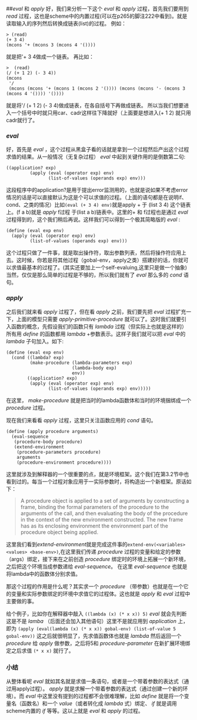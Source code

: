 ##*eval* 和 *apply*
好，我们来分析一下这个 *eval* 和 *apply* 过程，首先我们要用到 *read* 过程，这也是scheme中的内置过程(可以在p265的脚注222中看到)。就是读取输入的序列然后转换成链表(list)的过程。
例如：

	> (read)
	(+ 3 4)
	(mcons '+ (mcons 3 (mcons 4 '())))

就是把'+ 3 4做成一个链表。
再比如：

	>  (read)
	(/ (+ 1 2) (- 3 4))
	(mcons
	 '/
	 (mcons (mcons '+ (mcons 1 (mcons 2 '()))) (mcons (mcons '- (mcons 3 (mcons 4 '()))) '())))
就是将'/ (+ 1 2) (- 3 4)做成链表，在各自括号下再做成链表。
所以当我们想要进入一个括号中时就只用car、cadr这样往下降就好（上面要是想进入(+ 1 2) 就只用cadr就行了。

### *eval*
好，首先是 *eval* ，这个过程从黑盒子看的话就是拿到一个过程然后产出这个过程求值的结果。从一般情况（无复杂过程） *eval* 中起到关键作用的是倒数第二句:

	((application? exp)
	         (apply (eval (operator exp) env)
	                (list-of-values (operands exp) env)))

这段程序中的application?是用于提出error监测用的，也就是说如果不考虑error情况的话是可以直接默认为这是个可以求值的过程。（上面的语句都是在说明if、cond、之类的情况）比如`(eval (+ 3 4) env)`就是apply + 于 (list 3 4) 这个链表上。(f a b)就是 *apply* f过程 于(list a b)链表中。这里的+ 和 f过程也是通过 *eval* 过程得到的，这个我们稍后再说。这样我们可以得到一个极其简略版的 *eval* :	

	(define (eval exp env)
	  (apply (eval (operator exp) env)
	         (list-of-values (operands exp) env)))

这个过程只做了一件事，就是取出操作符，取出参数列表，然后将操作符应用上去。这时候，你若是将其他过程（gobal-env，apply之类）搭建好的话，你就可以求值最基本的过程了。(其实还要加上一个self-evaluing,这里只是做一个抽象)
当然，仅仅是那么简单的过程是不够的，所以我们就有了 *eval* 那么多的 *cond* 语句。

### *apply*
之后我们就来看 *apply* 过程了，但在看 *apply* 之前，我们要先把 *eval* 过程扩充一下，上面的模型只需要 *apply-primitive-procedure* 就可以了。这时我们就要引入函数的概念，先假设我们的函数只有  *lambda* 过程（但实际上也就是这样的）所有用 *define* 的函数都用 *lambda* +参数表示。这样子我们就可以把 *eval* 中的 *lambda* 子句加入。如下:

	(define (eval exp env)
	  (cond ((lambda? exp)
	         (make-procedure (lambda-parameters exp)
	                         (lambda-body exp)
	                         env))
	        ((application? exp)
	         (apply (eval (operator exp) env)
	                (list-of-values (operands exp) env)))))

在这里， *make-procedure* 就是把当时的lambda函数体和当时的环境捆绑成一个 *procedure* 过程。

现在我们来看看 *apply* 过程，这里只关注函数应用的 *cond* 语句。

	(define (apply procedure arguments)
	  (eval-sequence
	   (procedure-body procedure)
	   (extend-environment
	    (procedure-parameters procedure)
	    arguments
	    (procedure-environment procedure))))

这里就涉及到解释器的一个很重要的点，就是环境框架。这个我们在第3.2节中也看到过的。每当一个过程对象应用于一实际参数时，将构造出一个新框架。原话如下：
>A procedure object is applied to a set of arguments by constructing a frame, binding the formal parameters of the procedure to the arguments of the call, and then evaluating the body of the procedure in the context of the new environment constructed. The new frame has as its enclosing environment the environment part of the procedure object being applied.

这里我们看到*extend-environment*就是完成这件事的`extend-env(<variables> <values> <base-env>)`,在这里我们传递 *procedure* 过程的变量和给定的参数（args）绑定，接下来在之前创造 *procedure* 绑定时的环境上拓展一个新环境，之后把这个环境当成参数递给 *eval-sequence*。
在这里 *eval-sequence* 也就是将lambda中的函数体分别求值。

那这个过程的作用是什么呢？其实求一个 *procedure* （带参数）也就是在一个它的变量和实际参数绑定的环境中求值它的过程体。这也就是 *apply* 和 *eval* 过程中主要做的事。

给个例子，比如你在解释器中敲入 `((lambda (x) (* x x)) 5)` *eval* 就会先判断这是不是 *lamba* （后面还会加入其他语句）这里不是就应用到 *application* 上，即为 `(apply (eval(lambda (x) (* x x)) gobal-env) (list-of-value 5 gobal-env))` 这之后就很明显了，先求值函数体也就是 *lambda* 然后返回一个 *procedure* 给 *apply* 做参数，之后将5和 *procedure-parameter* 在新扩展环境绑定之后求值 `(* x x)` 就行了。

### 小结
从整体看呢 *eval* 就如其名就是求值一条语句，或者是一个带着参数的表达式（通过用apply过程）。 *apply* 就是求解一个带着参数的表达式（通过创建一个新的环境）。而 *eval* 中这里没有提到的过程都不会很难理解，比如 *define* 就是将一个变量名（函数名）和一个 *value*（或者转化成 *lambda* 式）绑定、 *if* 就是调用scheme内置的 *if* 等等。这以上就是 *eval* 和 *apply* 的过程。